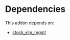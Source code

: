 # Dependencies

This addon depends on:

- [stock_vlm_mgmt](../../../../odoo-bringout-oca-stock-logistics-warehouse-stock_vlm_mgmt)
